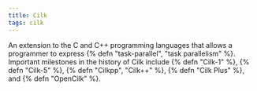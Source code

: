 ```yaml
---
title: Cilk
tags: cilk
---
```

An extension to the C and C++ 
programming languages that allows a
programmer to express {% defn "task-parallel", "task parallelism" %}.
Important milestones in the history of Cilk include
{% defn "Cilk-1" %}, {% defn "Cilk-5" %},
{% defn "Cilkpp", "Cilk++" %}, {% defn "Cilk Plus" %},
and {% defn "OpenCilk" %}.